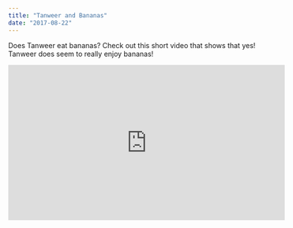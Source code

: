 ```yaml
---
title: "Tanweer and Bananas"
date: "2017-08-22"
---
```


Does Tanweer eat bananas? Check out this short video that shows that yes! Tanweer does seem to really enjoy bananas!

<iframe width="560" height="315" src="https://www.youtube.com/embed/4SZl1r2O_bY" frameborder="0" allowfullscreen></iframe>